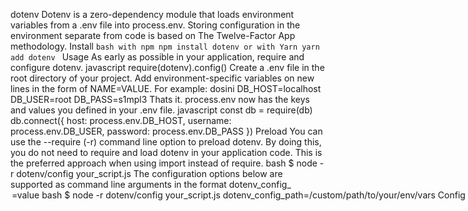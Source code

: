 dotenv Dotenv is a zero-dependency module that loads environment variables from a .env file into process.env. Storing configuration in the environment separate from code is based on The Twelve-Factor App methodology. Install ```bash with npm npm install dotenv or with Yarn yarn add dotenv ``` Usage As early as possible in your application, require and configure dotenv. javascript require(dotenv).config() Create a .env file in the root directory of your project. Add environment-specific variables on new lines in the form of NAME=VALUE. For example: dosini DB_HOST=localhost DB_USER=root DB_PASS=s1mpl3 Thats it. process.env now has the keys and values you defined in your .env file. javascript const db = require(db) db.connect({ host: process.env.DB_HOST, username: process.env.DB_USER, password: process.env.DB_PASS }) Preload You can use the --require (-r) command line option to preload dotenv. By doing this, you do not need to require and load dotenv in your application code. This is the preferred approach when using import instead of require. bash $ node -r dotenv/config your_script.js The configuration options below are supported as command line arguments in the format dotenv_config_<option>=value bash $ node -r dotenv/config your_script.js dotenv_config_path=/custom/path/to/your/env/vars Config Alias: load config will read your .env file, parse the contents, assign it to process.env, and return an Object with a parsed key containing the loaded content or an error key if it failed. ```js const result = dotenv.config() if (result.error) { throw result.error } console.log(result.parsed) ``` You can additionally, pass options to config. Options Path Default: path.resolve(process.cwd(), .env) You can specify a custom path if your file containing environment variables is named or located differently. js require(dotenv).config({path: /full/custom/path/to/your/env/vars}) Encoding Default: utf8 You may specify the encoding of your file containing environment variables using this option. js require(dotenv).config({encoding: base64}) Parse The engine which parses the contents of your file containing environment variables is available to use. It accepts a String or Buffer and will return an Object with the parsed keys and values. js const dotenv = require(dotenv) const buf = Buffer.from(BASIC=basic) const config = dotenv.parse(buf) // will return an object console.log(typeof config, config) // object { BASIC : basic } Rules The parsing engine currently supports the following rules: BASIC=basic becomes {BASIC: basic} empty lines are skipped lines beginning with # are treated as comments empty values become empty strings (EMPTY= becomes {EMPTY: }) single and double quoted values are escaped (SINGLE_QUOTE=quoted becomes {SINGLE_QUOTE: "quoted"}) new lines are expanded if in double quotes (MULTILINE="new\nline" becomes {MULTILINE: new line} - inner quotes are maintained (think JSON) (JSON={"foo": "bar"} becomes {JSON:"{\"foo\": \"bar\"}") - whitespace is removed from both ends of the value (see more on trim) (FOO=" some value " becomes {FOO: some value}) FAQ Should I commit my .env file? No. We strongly recommend against committing your .env file to version control. It should only include environment-specific values such as database passwords or API keys. Your production database should have a different password than your development database. Should I have multiple .env files? No. We strongly recommend against having a "main" .env file and an "environment" .env file like .env.test. Your config should vary between deploys, and you should not be sharing values between environments. In a twelve-factor app, env vars are granular controls, each fully orthogonal to other env vars. They are never grouped together as “environments”, but instead are independently managed for each deploy. This is a model that scales up smoothly as the app naturally expands into more deploys over its lifetime. – The Twelve-Factor App What happens to environment variables that were already set? We will never modify any environment variables that have already been set. In particular, if there is a variable in your .env file which collides with one that already exists in your environment, then that variable will be skipped. This behavior allows you to override all .env configurations with a machine-specific environment, although it is not recommended. If you want to override process.env you can do something like this: javascript const fs = require(fs) const dotenv = require(dotenv) const envConfig = dotenv.parse(fs.readFileSync(.env.override)) for (var k in envConfig) { process.env[k] = envConfig[k] } Can I customize/write plugins for dotenv? For dotenv@2.x.x: Yes. dotenv.config() now returns an object representing the parsed .env file. This gives you everything you need to continue setting values on process.env. For example: js var dotenv = require(dotenv) var variableExpansion = require(dotenv-expand) const myEnv = dotenv.config() variableExpansion(myEnv) What about variable expansion? For dotenv@2.x.x: Use dotenv-expand. For dotenv@1.x.x: We havent been presented with a compelling use case for expanding variables and believe it leads to env vars that are not "fully orthogonal" as The Twelve-Factor App outlines.[1][2] Please open an issue if you have a compelling use case. How do I use dotenv with import? ES2015 and beyond offers modules that allow you to export any top-level function, class, var, let, or const. When you run a module containing an import declaration, the modules it imports are loaded first, then each module body is executed in a depth-first traversal of the dependency graph, avoiding cycles by skipping anything already executed. – ES6 In Depth: Modules You must run dotenv.config() before referencing any environment variables. Heres an example of problematic code: errorReporter.js: ```js import { Client } from best-error-reporting-service export const client = new Client(process.env.BEST_API_KEY) ``` index.js: ```js import dotenv from dotenv import errorReporter from ./errorReporter dotenv.config() errorReporter.client.report(new Error(faq example)) ``` client will not be configured correctly because it was constructed before dotenv.config() was executed. There are (at least) 3 ways to make this work. Preload dotenv: node --require dotenv/config index.js (Note: you do not need to import dotenv with this approach) Import dotenv/config instead of dotenv (Note: you do not need to call dotenv.config() and must pass options via the command line with this approach) Create a separate file that will execute config first as outlined in this comment on #133 Contributing Guide See CONTRIBUTING.md Change Log See CHANGELOG.md License See LICENSE Whos using dotenv Heres just a few of many repositories using dotenv: jaws node-lambda resume-cli phant adafruit-io-node mockbin and many more... Go well with dotenv Heres some projects that expand on dotenv. Check them out. require-environment-variables dotenv-safe envalid lookenv run.env dotenv-webpack